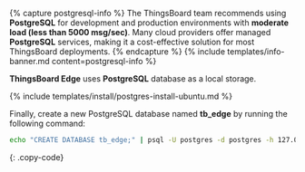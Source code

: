 {% capture postgresql-info %}
The ThingsBoard team recommends using **PostgreSQL** for development and production environments with **moderate load (less than 5000 msg/sec)**.
Many cloud providers offer managed **PostgreSQL** services, making it a cost-effective solution for most ThingsBoard deployments.
{% endcapture %}
{% include templates/info-banner.md content=postgresql-info %}

**ThingsBoard Edge** uses **PostgreSQL** database as a local storage.

{% include templates/install/postgres-install-ubuntu.md %}

Finally, create a new PostgreSQL database named **tb_edge** by running the following command:

```bash
echo "CREATE DATABASE tb_edge;" | psql -U postgres -d postgres -h 127.0.0.1 -W
```
{: .copy-code}